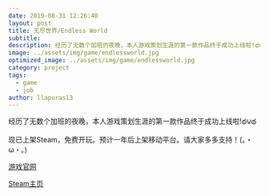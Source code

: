 ```yaml
---
date: 2019-08-31 12:26:40
layout: post
title: 无尽世界/Endless World
subtitle: 
description: 经历了无数个加班的夜晚，本人游戏策划生涯的第一款作品终于成功上线啦!థ౪థ
image: ../assets/img/game/endlessworld.jpg
optimized_image: ../assets/img/game/endlessworld.jpg
category: project
tags:
  - game
  - job
author: llapuras13
---
```


 经历了无数个加班的夜晚，本人游戏策划生涯的第一款作品终于成功上线啦!థ౪థ
 
 现已上架Steam，免费开玩。预计一年后上架移动平台。请大家多多支持！(｡・ω・｡) 

[游戏官网](https://www.endlessworldgame.com/)

[Steam主页](https://steamcommunity.com/app/840260)